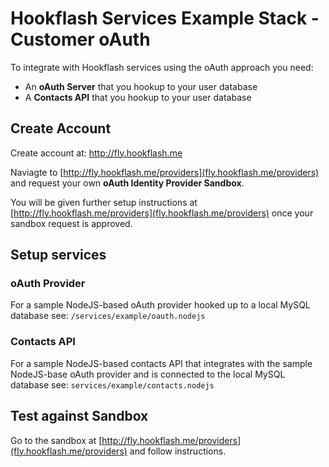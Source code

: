 Hookflash Services Example Stack - Customer oAuth
=================================================

To integrate with Hookflash services using the oAuth approach you need:

  * An **oAuth Server** that you hookup to your user database
  * A **Contacts API** that you hookup to your user database


Create Account
--------------

Create account at: http://fly.hookflash.me

Naviagte to [http://fly.hookflash.me/providers](fly.hookflash.me/providers) and request your own **oAuth Identity Provider Sandbox**.

You will be given further setup instructions at [http://fly.hookflash.me/providers](fly.hookflash.me/providers) once your sandbox request is approved.


Setup services
--------------

### oAuth Provider

For a sample NodeJS-based oAuth provider hooked up to a local MySQL
database see: `/services/example/oauth.nodejs`


### Contacts API

For a sample NodeJS-based contacts API that integrates with the
sample NodeJS-base oAuth provider and is connected to the
local MySQL database see: `services/example/contacts.nodejs`


Test against Sandbox
--------------------

Go to the sandbox at [http://fly.hookflash.me/providers](fly.hookflash.me/providers) and follow instructions.


